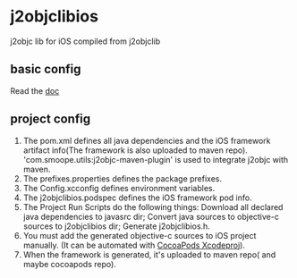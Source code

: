 # j2objclibios
j2objc lib for iOS compiled from j2objclib 

## basic config
Read the [doc](https://developers.google.com/j2objc/)

## project config
1. The pom.xml defines all java dependencies and the iOS framework artifact info(The framework is also uploaded to maven repo). 'com.smoope.utils:j2objc-maven-plugin' is used to integrate j2objc with maven.
2. The prefixes.properties defines the package prefixes.
3. The Config.xcconfig defines environment variables.
4. The j2objclibios.podspec defines the iOS framework pod info.
5. The Project Run Scripts do the following things: Download all declared  java dependencies to javasrc dir; Convert java sources to objective-c sources to j2objclibios dir; Generate j2objclibios.h.
6. You must add the generated objective-c sources to iOS project manually. (It can be automated with [CocoaPods Xcodeproj](https://github.com/CocoaPods/Xcodeproj)).
7. When the framework is generated, it's uploaded to maven repo( and maybe cocoapods repo).
